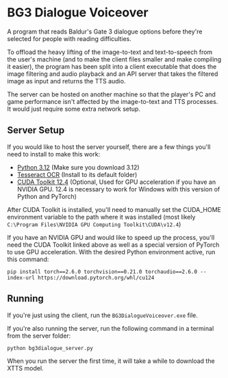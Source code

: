 # BG3 Dialogue Voiceover

A program that reads Baldur's Gate 3 dialogue options before they're selected for people with reading difficulties.

To offload the heavy lifting of the image-to-text and text-to-speech from the user's machine (and to make the client files smaller and make compiling it easier), the program has been split into a client executable that does the image filtering and audio playback and an API server that takes the filtered image as input and returns the TTS audio.

The server can be hosted on another machine so that the player's PC and game performance isn't affected by the image-to-text and TTS processes. It would just require some extra network setup.

## Server Setup

If you would like to host the server yourself, there are a few things you'll need to install to make this work:

- [Python 3.12](https://www.python.org/downloads/) (Make sure you download 3.12)
- [Tesseract OCR](https://github.com/tesseract-ocr/tesseract/releases) (Install to its default folder)
- [CUDA Toolkit 12.4](https://developer.nvidia.com/cuda-12-4-0-download-archive) (Optional, Used for GPU acceleration if you have an NVIDIA GPU. 12.4 is necessary to work for Windows with this version of Python and PyTorch)

After CUDA Toolkit is installed, you'll need to manually set the CUDA_HOME environment variable to the path where it was installed (most likely `C:\Program Files\NVIDIA GPU Computing Toolkit\CUDA\v12.4`)

If you have an NVIDIA GPU and would like to speed up the process, you'll need the CUDA Toolkit linked above as well as a special version of PyTorch to use GPU acceleration. With the desired Python environment active, run this command:

`pip install torch==2.6.0 torchvision==0.21.0 torchaudio==2.6.0 --index-url https://download.pytorch.org/whl/cu124`

## Running

If you're just using the client, run the `BG3DialogueVoiceover.exe` file.

If you're also running the server, run the following command in a terminal from the server folder:

`python bg3dialogue_server.py`

When you run the server the first time, it will take a while to download the XTTS model.
